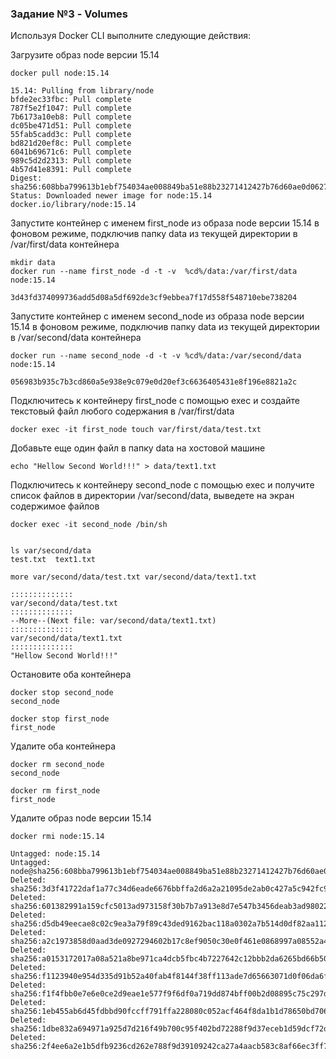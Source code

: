 ### Задание №3 - Volumes

Используя Docker CLI выполните следующие действия:

Загрузите образ node версии 15.14
```
docker pull node:15.14

15.14: Pulling from library/node
bfde2ec33fbc: Pull complete
787f5e2f1047: Pull complete
7b6173a10eb8: Pull complete
dc05be471d51: Pull complete
55fab5cadd3c: Pull complete
bd821d20ef8c: Pull complete
6041b69671c6: Pull complete
989c5d2d2313: Pull complete
4b57d41e8391: Pull complete
Digest: sha256:608bba799613b1ebf754034ae008849ba51e88b23271412427b76d60ae0d0627
Status: Downloaded newer image for node:15.14
docker.io/library/node:15.14
```
Запустите контейнер с именем first_node из образа node версии 15.14 в фоновом режиме, подключив папку data из текущей директории в /var/first/data контейнера
```
mkdir data
docker run --name first_node -d -t -v  %cd%/data:/var/first/data node:15.14

3d43fd374099736add5d08a5df692de3cf9ebbea7f17d558f548710ebe738204
```
Запустите контейнер с именем second_node из образа node версии 15.14 в фоновом режиме, подключив папку data из текущей директории в /var/second/data контейнера
```
docker run --name second_node -d -t -v %cd%/data:/var/second/data node:15.14

056983b935c7b3cd860a5e938e9c079e0d20ef3c6636405431e8f196e8821a2c
```
Подключитесь к контейнеру first_node с помощью exec и создайте текстовый файл любого содержания в /var/first/data
```
docker exec -it first_node touch var/first/data/test.txt

```
Добавьте еще один файл в папку data на хостовой машине
```
echo "Hellow Second World!!!" > data/text1.txt
```
Подключитесь к контейнеру second_node с помощью exec и получите список файлов в директории /var/second/data, выведете на экран содержимое файлов
```
docker exec -it second_node /bin/sh 


ls var/second/data 
test.txt  text1.txt

more var/second/data/test.txt var/second/data/text1.txt

::::::::::::::
var/second/data/test.txt
::::::::::::::
--More--(Next file: var/second/data/text1.txt)
::::::::::::::
var/second/data/text1.txt
::::::::::::::
"Hellow Second World!!!"
```
Остановите оба контейнера
```
docker stop second_node
second_node

docker stop first_node
first_node
```
Удалите оба контейнера
```
docker rm second_node
second_node

docker rm first_node
first_node
```
Удалите образ node версии 15.14
```
docker rmi node:15.14    

Untagged: node:15.14
Untagged: node@sha256:608bba799613b1ebf754034ae008849ba51e88b23271412427b76d60ae0d0627
Deleted: sha256:3d3f41722daf1a77c34d6eade6676bbffa2d6a2a21095de2ab0c427a5c942fc9
Deleted: sha256:601382991a159cfc5013ad973158f30b7b7a913e8d7e547b3456deab3ad98022
Deleted: sha256:d5db49eecae8c02c9ea3a79f89c43ded9162bac118a0302a7b514d0df82aa112
Deleted: sha256:a2c1973858d0aad3de0927294602b17c8ef9050c30e0f461e0868997a08552a4
Deleted: sha256:a0153172017a08a521a8be971ca4dcb5fbc4b7227642c12bbb2da6265bd66b50
Deleted: sha256:f1123940e954d335d91b52a40fab4f8144f38ff113ade7d65663071d0f06da6f
Deleted: sha256:f1f4fbb0e7e6e0ce2d9eae1e577f9f6df0a719dd874bff00b2d08895c75c297d
Deleted: sha256:1eb455ab6d45fdbbd90fccff791ffa228080c052acf464f8da1b1d78650bd706
Deleted: sha256:1dbe832a694971a925d7d216f49b700c95f402bd72288f9d37eceb1d59dcf72d
Deleted: sha256:2f4ee6a2e1b5dfb9236cd262e788f9d39109242ca27a4aacb583c8af66ec3ff7
```